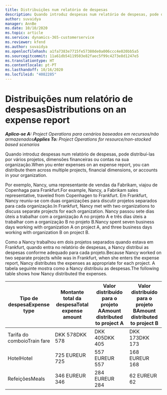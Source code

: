 ```yaml
---
title: Distribuições num relatório de despesas
description: Quando introduz despesas num relatório de despesas, pode distribuí-las por vários projetos, entidades jurídicas ou contas na sua organização.
author: suvaidya
manager: AnnBe
ms.date: 10/10/2020
ms.topic: article
ms.service: dynamics-365-customerservice
ms.reviewer: kfend
ms.author: suvaidya
ms.openlocfilehash: a1fa7383e7715fe57380de0a006ccc4e020bb5a5
ms.sourcegitcommit: 11a61db54119503e82faec5f99c4273e8d1247e5
ms.translationtype: HT
ms.contentlocale: pt-PT
ms.lasthandoff: 10/16/2020
ms.locfileid: "4082285"
---
```

# <a name="distributions-on-an-expense-report"></a><span data-ttu-id="df4c6-103">Distribuições num relatório de despesas</span><span class="sxs-lookup"><span data-stu-id="df4c6-103">Distributions on an expense report</span></span>

<span data-ttu-id="df4c6-104">_**Aplica-se A:** Project Operations para cenários baseados em recursos/não armazenados_</span><span class="sxs-lookup"><span data-stu-id="df4c6-104">_**Applies To:** Project Operations for resource/non-stocked based scenarios_</span></span>

<span data-ttu-id="df4c6-105">Quando introduz despesas num relatório de despesas, pode distribuí-las por vários projetos, dimensões financeiras ou contas na sua organização.</span><span class="sxs-lookup"><span data-stu-id="df4c6-105">When you enter expenses on an expense report, you can distribute them across multiple projects, financial dimensions, or accounts in your organization.</span></span>

<span data-ttu-id="df4c6-106">Por exemplo, Nancy, uma representante de vendas da Fabrikam, viajou de Copenhaga para Frankfurt.</span><span class="sxs-lookup"><span data-stu-id="df4c6-106">For example, Nancy, a Fabrikam sales representative, traveled from Copenhagen to Frankfurt.</span></span> <span data-ttu-id="df4c6-107">Em Frankfurt, Nancy reuniu-se com duas organizações para discutir projetos separados para cada organização.</span><span class="sxs-lookup"><span data-stu-id="df4c6-107">In Frankfurt, Nancy met with two organizations to discuss separate projects for each organization.</span></span> <span data-ttu-id="df4c6-108">Nancy passou sete dias úteis a trabalhar com a organização A no projeto A e três dias úteis a trabalhar com a organização B no projeto B.</span><span class="sxs-lookup"><span data-stu-id="df4c6-108">Nancy spent seven business days working with organization A on project A, and three business days working with organization B on project B.</span></span>

<span data-ttu-id="df4c6-109">Como a Nancy trabalhou em dois projetos separados quando estava em Frankfurt, quando entra no relatório de despesas, a Nancy distribui as despesas conforme adequado para cada projeto.</span><span class="sxs-lookup"><span data-stu-id="df4c6-109">Because Nancy worked on two separate projects while was in Frankfurt, when she enters the expense report, Nancy distributes the expenses as appropriate for each project.</span></span> <span data-ttu-id="df4c6-110">A tabela seguinte mostra como a Nancy distribuiu as despesas.</span><span class="sxs-lookup"><span data-stu-id="df4c6-110">The following table shows how Nancy distributed the expenses.</span></span>

| <span data-ttu-id="df4c6-111">Tipo de despesa</span><span class="sxs-lookup"><span data-stu-id="df4c6-111">Expense type</span></span> | <span data-ttu-id="df4c6-112">Montante total da despesa</span><span class="sxs-lookup"><span data-stu-id="df4c6-112">Total expense amount</span></span> | <span data-ttu-id="df4c6-113">Valor distribuído para o projeto A</span><span class="sxs-lookup"><span data-stu-id="df4c6-113">Amount distributed to project A</span></span> | <span data-ttu-id="df4c6-114">Valor distribuído para o projeto B</span><span class="sxs-lookup"><span data-stu-id="df4c6-114">Amount distributed to project B</span></span> |
|--------------|----------------------|---------------------------------|---------------------------------|
| <span data-ttu-id="df4c6-115">Tarifa do comboio</span><span class="sxs-lookup"><span data-stu-id="df4c6-115">Train fare</span></span>   | <span data-ttu-id="df4c6-116">DKK 578</span><span class="sxs-lookup"><span data-stu-id="df4c6-116">DKK 578</span></span>              | <span data-ttu-id="df4c6-117">DKK 405</span><span class="sxs-lookup"><span data-stu-id="df4c6-117">DKK 405</span></span>                         | <span data-ttu-id="df4c6-118">DKK 173</span><span class="sxs-lookup"><span data-stu-id="df4c6-118">DKK 173</span></span>                         |
| <span data-ttu-id="df4c6-119">Hotel</span><span class="sxs-lookup"><span data-stu-id="df4c6-119">Hotel</span></span>        | <span data-ttu-id="df4c6-120">725 EUR</span><span class="sxs-lookup"><span data-stu-id="df4c6-120">EUR 725</span></span>              | <span data-ttu-id="df4c6-121">557 EUR</span><span class="sxs-lookup"><span data-stu-id="df4c6-121">EUR 557</span></span>                         | <span data-ttu-id="df4c6-122">168 EUR</span><span class="sxs-lookup"><span data-stu-id="df4c6-122">EUR 168</span></span>                         |
| <span data-ttu-id="df4c6-123">Refeições</span><span class="sxs-lookup"><span data-stu-id="df4c6-123">Meals</span></span>        | <span data-ttu-id="df4c6-124">346 EUR</span><span class="sxs-lookup"><span data-stu-id="df4c6-124">EUR 346</span></span>              | <span data-ttu-id="df4c6-125">284 EUR</span><span class="sxs-lookup"><span data-stu-id="df4c6-125">EUR 284</span></span>                         | <span data-ttu-id="df4c6-126">62 EUR</span><span class="sxs-lookup"><span data-stu-id="df4c6-126">EUR 62</span></span>                          |
